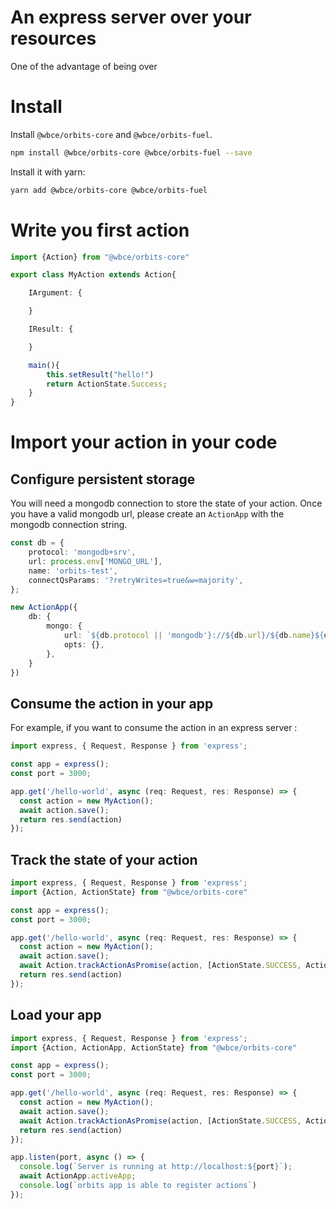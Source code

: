 # An express server over your resources

One of the advantage of being over 

# Install

Install `@wbce/orbits-core` and `@wbce/orbits-fuel`.
```bash
npm install @wbce/orbits-core @wbce/orbits-fuel --save
```

Install it with yarn:
```bash
yarn add @wbce/orbits-core @wbce/orbits-fuel
```

# Write you first action

```typescript title='src/orbits/my-action.ts'
import {Action} from "@wbce/orbits-core"

export class MyAction extends Action{

    IArgument: {

    }

    IResult: {

    }

    main(){
        this.setResult("hello!")
        return ActionState.Success;
    }
}
```

# Import your action in your code

## Configure persistent storage

You will need a mongodb connection to store the state of your action.
Once you have a valid mongodb url, please create an `ActionApp` with the mongodb connection string.

```typescript title='src/orbits/action-app.ts'
const db = {
    protocol: 'mongodb+srv',
    url: process.env['MONGO_URL'],
    name: 'orbits-test',
    connectQsParams: '?retryWrites=true&w=majority',
};

new ActionApp({
    db: {
        mongo: {
            url: `${db.protocol || 'mongodb'}://${db.url}/${db.name}${db.connectQsParams}`,
            opts: {},
        },
    }
})
```

## Consume the action in your app

For example, if you want to consume the action in an express server : 

```typescript
import express, { Request, Response } from 'express';

const app = express();
const port = 3000;

app.get('/hello-world', async (req: Request, res: Response) => {
  const action = new MyAction();
  await action.save();
  return res.send(action)
});
```

## Track the state of your action

```typescript title='src/orbits/app.ts'
import express, { Request, Response } from 'express';
import {Action, ActionState} from "@wbce/orbits-core"

const app = express();
const port = 3000;

app.get('/hello-world', async (req: Request, res: Response) => {
  const action = new MyAction();
  await action.save();
  await Action.trackActionAsPromise(action, [ActionState.SUCCESS, ActionState.ERROR])
  return res.send(action)
});
```

## Load your app

```typescript title='src/server.ts'
import express, { Request, Response } from 'express';
import {Action, ActionApp, ActionState} from "@wbce/orbits-core"

const app = express();
const port = 3000;

app.get('/hello-world', async (req: Request, res: Response) => {
  const action = new MyAction();
  await action.save();
  await Action.trackActionAsPromise(action, [ActionState.SUCCESS, ActionState.ERROR])
  return res.send(action)
});

app.listen(port, async () => {
  console.log(`Server is running at http://localhost:${port}`);
  await ActionApp.activeApp;
  console.log(`orbits app is able to register actions`)
});
``` 